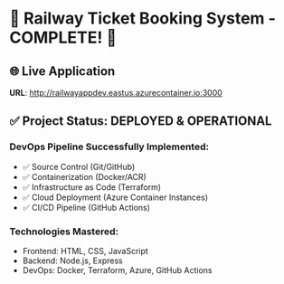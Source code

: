 # 🚆 Railway Ticket Booking System - COMPLETE! 🎉

## 🌐 Live Application
**URL**: http://railwayappdev.eastus.azurecontainer.io:3000

## ✅ Project Status: DEPLOYED & OPERATIONAL

### DevOps Pipeline Successfully Implemented:
- ✅ Source Control (Git/GitHub)
- ✅ Containerization (Docker/ACR)  
- ✅ Infrastructure as Code (Terraform)
- ✅ Cloud Deployment (Azure Container Instances)
- ✅ CI/CD Pipeline (GitHub Actions)

### Technologies Mastered:
- Frontend: HTML, CSS, JavaScript
- Backend: Node.js, Express
- DevOps: Docker, Terraform, Azure, GitHub Actions